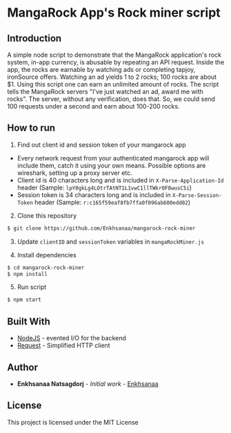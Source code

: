 # MangaRock App's Rock miner script

## Introduction
A simple node script to demonstrate that the MangaRock application's rock system, in-app currency, is abusable by repeating an API request. Inside the app, the rocks are earnable by watching ads or completing tapjoy, ironSource offers. Watching an ad yields 1 to 2 rocks; 100 rocks are about $1. Using this script one can earn an unlimited amount of rocks. The script tells the MangaRock servers "I've just watched an ad, award me with rocks". The server, without any verification, does that. So, we could send 100 requests under a second and earn about 100-200 rocks. 

## How to run

1. Find out client id and session token of your mangarock app

  * Every network request from your authenticated mangarock app will include them, catch it using your own means. Possible options are wireshark, setting up a proxy server etc.
  * Client id is 40 characters long and is included in ```X-Parse-Application-Id``` header (Sample: ``` lpY0gkLg4LOtrTAtNT1L1vwC1llTWkr0F8wusC5i ```)
  * Session token is 34 characters long and is included in ```X-Parse-Session-Token``` header (Sample: ``` r:c165f59eaf8fb7ffa0f096ab600edd02 ```)
  
2. Clone this repository

```sh
$ git clone https://github.com/Enkhsanaa/mangarock-rock-miner
```

3. Update ```clientID``` and ```sessionToken``` variables in ```mangaRockMiner.js```

4. Install dependencies

```sh
$ cd mangarock-rock-miner
$ npm install
```

5. Run script

```sh
$ npm start
```


## Built With

* [NodeJS](https://nodejs.org/) - evented I/O for the backend
* [Request](https://github.com/request/request) - Simplified HTTP client


## Author

* **Enkhsanaa Natsagdorj** - *Initial work* - [Enkhsanaa](https://github.com/enkhsanaa)


## License

This project is licensed under the MIT License